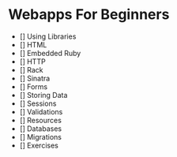 # Webapps For Beginners
- [] Using Libraries
- [] HTML
- [] Embedded Ruby
- [] HTTP
- [] Rack
- [] Sinatra
- [] Forms
- [] Storing Data
- [] Sessions
- [] Validations
- [] Resources
- [] Databases
- [] Migrations
- [] Exercises
